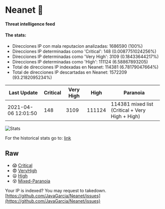 # Neanet :hocho:
#### Threat intelligence feed
#### The stats:

- Direcciones IP con mala reputacion analizadas: 1686590 (100%)
- Direcciones IP determinadas como 'Critical':  148 (0.0087751024256%)
- Direcciones IP determinadas como 'Very High':  3109 (0.18433644217%)
- Direcciones IP determinadas como 'High':  111124 (6.58867893205)
- Total de direcciones IP indexadas en Neanet:  114381 (6.78179047664%)
- Total de direcciones IP descartadas en Neanet:  1572209 (93.2182095234%)

| Last Update | Critical | Very High | High | Paranoia |
| --- | --- | --- | --- | --- |
| 2021-04-06 12:01:50 | 148 | 3109 | 111124 | 114381 mixed list (Critical + Very High + High)|

![Stats](https://docs.google.com/spreadsheets/d/e/2PACX-1vSnaNMIXVabIpDJjufMlzH7poXnshF3mgd8Is1g9ytUEzVsP5my4Trn8f-xkoLLQ38xpL3HtmUexLo6/pubchart?oid=501124687&format=image)

For the historical stats go to: [link](/stats.csv)
## Raw
- :scream: [Critical](https://raw.githubusercontent.com/JavaGarcia/Neanet/master/blacklists/neanet_critical.txt)
- :fearful: [VeryHigh](https://raw.githubusercontent.com/JavaGarcia/Neanet/master/blacklists/neanet_veryHigh.txtt)
- :frowning: [High](https://raw.githubusercontent.com/JavaGarcia/Neanet/master/blacklists/neanet_high.txt)
- :dizzy_face: [Mixed-Paranoia](https://raw.githubusercontent.com/JavaGarcia/Neanet/master/blacklists/neanet_all.txt)


Your IP is indexed? You may request to takedown. [https://github.com/JavaGarcia/Neanet/issues](https://github.com/JavaGarcia/Neanet/issues)



















































































































































































































































































































































































































































































































































































































































































































































































































































































































































































































































































































































































































































































































































































































































































































































































































































































































































































































































































































































































































































































































































































































































































































































































































































































































































































































































































































































































































































































































































































































































































































































































































































































































































































































































































































































































































































































































































































































































































































































































































































































































































































































































































































































































































































































































































































































































































































































































































































































































































































































































































































































































































































































































































































































































































































































































































